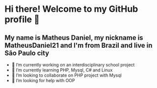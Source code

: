 # Hi there! Welcome to my GitHub profile 👋
## My name is Matheus Daniel, my nickname is MatheusDaniel21 and I'm from Brazil and live in São Paulo city


- 🔭 I’m currently working on an interdisciplinary school project
- 🌱 I’m currently learning PHP, Mysql, C# and Linux
- 👯 I’m looking to collaborate on PHP project with Mysql
- 🤔 I’m looking for help with OOP
